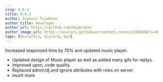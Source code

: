 ```yaml
---
slug: 0.6.3
title: 0.6.3
author: Ioannis Tsiakkas
author_title: developer
author_url: https://github.com/keybraker
author_image_url: https://avatars.githubusercontent.com/u/23459466?s=400&u=dcee0bcfb1acb1136df98cedcdc5c77000e402c8&v=4
tags: [discordjs, discord, bot]
---
```


Increased responsed time by 70% and updated music player.

<!--truncate-->

* Updated design of Music player as well as added many gifs for replys.
* Improved upon, code quality.
* Replaced admin/dj and ignore attributes with roles on server 
* _much more_
